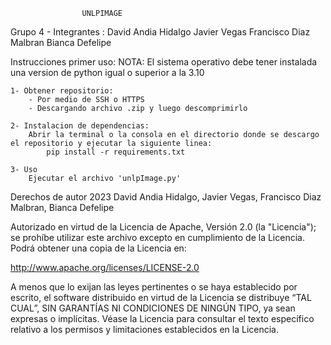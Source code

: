                     UNLPIMAGE 

Grupo 4 - Integrantes : 
    David Andia Hidalgo
    Javier Vegas
    Francisco Diaz Malbran
    Bianca Defelipe 

Instrucciones primer uso: 
    NOTA: El sistema operativo debe tener instalada una version de python igual o superior a la 3.10
    
    1- Obtener repositorio: 
        - Por medio de SSH o HTTPS
        - Descargando archivo .zip y luego descomprimirlo

    2- Instalacion de dependencias: 
        Abrir la terminal o la consola en el directorio donde se descargo el repositorio y ejecutar la siguiente linea: 
            pip install -r requirements.txt

    3- Uso
        Ejecutar el archivo 'unlpImage.py'


    





Derechos de autor 2023 David Andia Hidalgo, Javier Vegas, Francisco Diaz Malbran, Bianca Defelipe

Autorizado en virtud de la Licencia de Apache, Versión 2.0 (la "Licencia"); se prohíbe utilizar este archivo excepto en cumplimiento de la Licencia. Podrá obtener una copia de la Licencia en:

http://www.apache.org/licenses/LICENSE-2.0

A menos que lo exijan las leyes pertinentes o se haya establecido por escrito, el software distribuido en virtud de la Licencia se distribuye “TAL CUAL”, SIN GARANTÍAS NI CONDICIONES DE NINGÚN TIPO, ya sean expresas o implícitas. Véase la Licencia para consultar el texto específico relativo a los permisos y limitaciones establecidos en la Licencia.